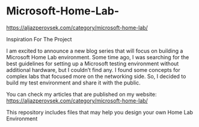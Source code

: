 # Microsoft-Home-Lab-
https://aljazperovsek.com/category/microsoft-home-lab/

Inspiration For The Project 

I am excited to announce a new blog series that will focus on building a Microsoft Home Lab environment. Some time ago, I was searching for the best guidelines for setting up a Microsoft testing environment without additional hardware, but I couldn’t find any. I found some concepts for complex labs that focused more on the networking side. So, I decided to build my test environment and share it with the public.

You can check my articles that are published on my website:
https://aljazperovsek.com/category/microsoft-home-lab/

This repository includes files that may help you design your own Home Lab Environment 
